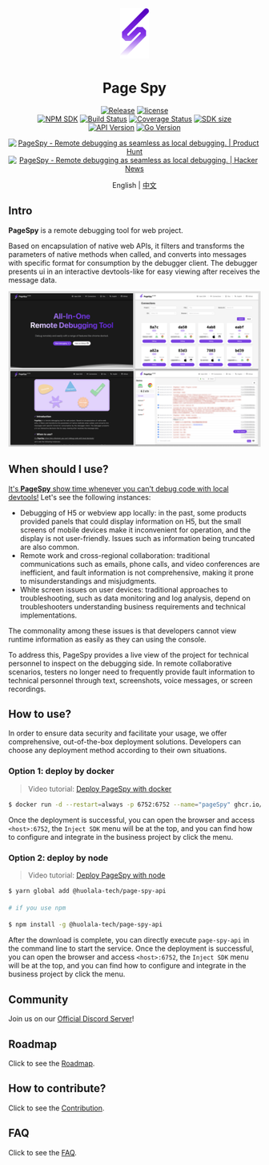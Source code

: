 [page-spy]: https://github.com/HuolalaTech/page-spy.git 'page-spy'
[license-img]: https://img.shields.io/github/license/HuolalaTech/page-spy-web?label=License
[license-url]: https://github.com/HuolalaTech/page-spy-web/blob/main/LICENSE
[release-img]: https://img.shields.io/github/package-json/v/HuolalaTech/page-spy-web/release?label=Release
[release-url]: https://github.com/HuolalaTech/page-spy-web/blob/release/package.json
[download-img]: https://img.shields.io/npm/dw/%40huolala-tech/page-spy-api
[download-url]: https://www.npmjs.com/package/@huolala-tech/page-spy-api
[sdk-ver-img]: https://img.shields.io/npm/v/@huolala-tech/page-spy?label=SDK%20version
[sdk-ver-url]: https://npmjs.com/package/@huolala-tech/page-spy
[sdk-build-img]: https://img.shields.io/github/actions/workflow/status/HuolalaTech/page-spy/coveralls.yml?logo=github&label=build
[sdk-build-url]: https://github.com/HuolalaTech/page-spy/actions/workflows/coveralls.yml
[sdk-coveralls-img]: https://img.shields.io/coverallsCoverage/github/HuolalaTech/page-spy?label=coverage
[sdk-coveralls-url]: https://coveralls.io/github/HuolalaTech/page-spy?branch=main
[sdk-min-img]: https://img.shields.io/bundlephobia/min/@huolala-tech/page-spy?label=minfied%20size
[sdk-min-url]: https://unpkg.com/browse/@huolala-tech/page-spy/dist/index.min.js
[api-ver-img]: https://img.shields.io/github/v/tag/HuolalaTech/page-spy-api?label=API%20version
[api-ver-url]: https://github.com/HuolalaTech/page-spy-api/tags
[api-go-img]: https://img.shields.io/github/go-mod/go-version/HuolalaTech/page-spy-api?label=go
[api-go-url]: https://github.com/HuolalaTech/page-spy-api/blob/master/go.mod
[telegram-img]: https://img.shields.io/badge/Join-Telegram-blue?logo=telegram
[telegram-url]: https://t.me/pagespy

<div align="center">
  <img src="./logo.svg" height="100" />

  <h1>Page Spy</h1>

[![Release][release-img]][release-url]
[![license][license-img]][license-url] <br />
[![NPM SDK][sdk-ver-img]][sdk-ver-url]
[![Build Status][sdk-build-img]][sdk-build-url]
[![Coverage Status][sdk-coveralls-img]][sdk-coveralls-url]
[![SDK size][sdk-min-img]][sdk-min-url] <br />
[![API Version][api-ver-img]][api-ver-url]
[![Go Version][api-go-img]][api-go-url]

<a href="https://www.producthunt.com/posts/pagespy?utm_source=badge-featured&utm_medium=badge&utm_souce=badge-pagespy" target="_blank"><img src="https://api.producthunt.com/widgets/embed-image/v1/featured.svg?post_id=429852&theme=light" alt="PageSpy - Remote&#0032;debugging&#0032;as&#0032;seamless&#0032;as&#0032;local&#0032;debugging&#0046; | Product Hunt" height="36" /></a> <a href="https://news.ycombinator.com/item?id=38679798" target="_blank"><img src="https://hackernews-badge.vercel.app/api?id=38679798" alt="PageSpy - Remote&#0032;debugging&#0032;as&#0032;seamless&#0032;as&#0032;local&#0032;debugging&#0046; | Hacker News" height="36" /></a>

English | [中文](./README_ZH.md)

</div>

## Intro

**PageSpy** is a remote debugging tool for web project.

Based on encapsulation of native web APIs, it filters and transforms the parameters of native methods when called, and converts into messages with specific format for consumption by the debugger client. The debugger presents ui in an interactive devtools-like for easy viewing after receives the message data.

![Home](./.github/assets/dashboard-en.png)

## When should I use?

<u>It's **PageSpy** show time whenever you can't debug code with local devtools!</u> Let's see the following instances:

- Debugging of H5 or webview app locally: in the past, some products provided panels that could display information on H5, but the small screens of mobile devices make it inconvenient for operation, and the display is not user-friendly. Issues such as information being truncated are also common.
- Remote work and cross-regional collaboration: traditional communications such as emails, phone calls, and video conferences are inefficient, and fault information is not comprehensive, making it prone to misunderstandings and misjudgments.
- White screen issues on user devices: traditional approaches to troubleshooting, such as data monitoring and log analysis, depend on troubleshooters understanding business requirements and technical implementations.

The commonality among these issues is that developers cannot view runtime information as easily as they can using the console.

To address this, PageSpy provides a live view of the project for technical personnel to inspect on the debugging side. In remote collaborative scenarios, testers no longer need to frequently provide fault information to technical personnel through text, screenshots, voice messages, or screen recordings.

## How to use?

In order to ensure data security and facilitate your usage, we offer comprehensive, out-of-the-box deployment solutions. Developers can choose any deployment method according to their own situations.

### Option 1: deploy by docker

> Video tutorial: [Deploy PageSpy with docker](https://youtu.be/LttXrBbVqbI?si=AvcI9Fr1YdmyTCD1)

```bash
$ docker run -d --restart=always -p 6752:6752 --name="pageSpy" ghcr.io/huolalatech/page-spy-web:release
```

Once the deployment is successful, you can open the browser and access `<host>:6752`, the `Inject SDK` menu will be at the top, and you can find how to configure and integrate in the business project by click the menu.

### Option 2: deploy by node

> Video tutorial: [Deploy PageSpy with node](https://youtu.be/Xf7S6TPbYd0?si=J4vc_A-8AekCesUf)

```bash
$ yarn global add @huolala-tech/page-spy-api

# if you use npm

$ npm install -g @huolala-tech/page-spy-api
```

After the download is complete, you can directly execute `page-spy-api` in the command line to start the service. Once the deployment is successful, you can open the browser and access `<host>:6752`, the `Inject SDK` menu will be at the top, and you can find how to configure and integrate in the business project by click the menu.

## Community

Join us on our [Official Discord Server](https://discord.gg/ZVSNpDHY)!

## Roadmap

Click to see the [Roadmap](https://github.com/orgs/HuolalaTech/projects/1).

## How to contribute?

Click to see the [Contribution](./CONTRIBUTING_EN.md).

## FAQ

Click to see the [FAQ](https://github.com/HuolalaTech/page-spy-web/wiki/faq).
